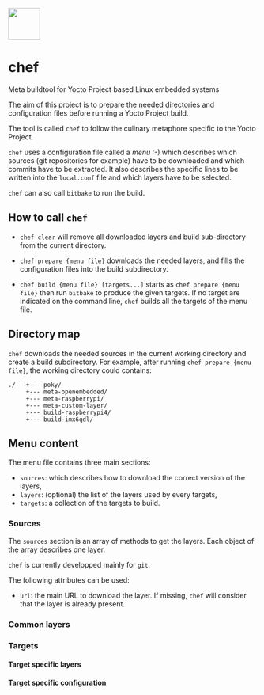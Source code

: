 <p><img width="64px" src="https://github.com/cpb-/chef/blob/master/doc/chef-logo-small-size.png"></p>

# chef



Meta buildtool for Yocto Project based Linux embedded systems

The aim of this project is to prepare the needed directories and configuration files before running a Yocto Project build.

The tool is called `chef` to follow the culinary metaphore specific to the Yocto Project.

`chef` uses a configuration file called a _menu_ :-) which describes which sources (git repositories for example) have to be downloaded and which commits have to be extracted.
It also describes the specific lines to be written into the `local.conf` file and which layers have to be selected.

`chef` can also call `bitbake` to run the build.

## How to call `chef`

- `chef clear` will remove all downloaded layers and build sub-directory from the current directory.

- `chef prepare {menu file}` downloads the needed layers, and fills the configuration files into the build subdirectory.

- `chef build {menu file} [targets...]` starts as `chef prepare {menu file}` then run `bitbake` to produce the given targets. If no target are indicated on the command line, `chef` builds all the targets of the menu file.

## Directory map

`chef` downloads the needed sources in the current working directory and create a build subdirectory. For example, after running `chef prepare {menu file}`, the working directory could contains:

```
./---+--- poky/
     +--- meta-openembedded/
     +--- meta-raspberrypi/
     +--- meta-custom-layer/
     +--- build-raspberrypi4/
     +--- build-imx6qdl/
```


## Menu content

The menu file contains three main sections: 

- `sources`: which describes how to download the correct version of the layers,
- `layers`: (optional) the list of the layers used by every targets,
- `targets`: a collection of the targets to build.

### Sources

The `sources` section is an array of methods to get the layers. Each object of the array describes one layer.

`chef` is currently developped mainly for `git`.

The following attributes can be used:

- `url`: the main URL to download the layer. If missing, `chef` will consider that the layer is already present.


### Common layers

### Targets

#### Target specific layers

#### Target specific configuration

